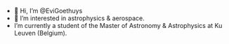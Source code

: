 - 👋 Hi, I’m @EviGoethuys
- 👀 I’m interested in astrophysics & aerospace. 
-  I’m currently a student of the Master of Astronomy & Astrophysics at Ku Leuven (Belgium).



<!---
EviGoethuys/EviGoethuys is a ✨ special ✨ repository because its `README.md` (this file) appears on your GitHub profile.
You can click the Preview link to take a look at your changes.
--->
